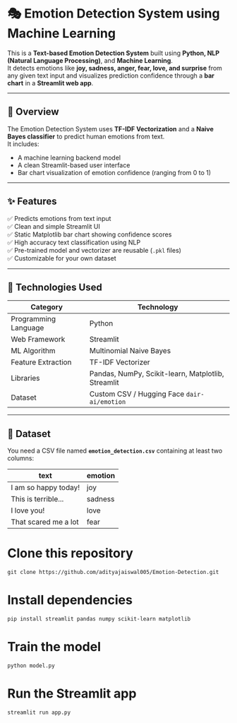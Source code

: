 # 🎭 Emotion Detection System using Machine Learning

This is a **Text-based Emotion Detection System** built using **Python, NLP (Natural Language Processing)**, and **Machine Learning**.  
It detects emotions like **joy, sadness, anger, fear, love, and surprise** from any given text input and visualizes prediction confidence through a **bar chart** in a **Streamlit web app**.


---

## 🧠 Overview

The Emotion Detection System uses **TF-IDF Vectorization** and a **Naive Bayes classifier** to predict human emotions from text.  
It includes:
- A machine learning backend model
- A clean Streamlit-based user interface
- Bar chart visualization of emotion confidence (ranging from 0 to 1)

---

## ✨ Features

✅ Predicts emotions from text input  
✅ Clean and simple Streamlit UI  
✅ Static Matplotlib bar chart showing confidence scores  
✅ High accuracy text classification using NLP  
✅ Pre-trained model and vectorizer are reusable (`.pkl` files)  
✅ Customizable for your own dataset  

---

## 🧰 Technologies Used

| Category | Technology |
|-----------|-------------|
| Programming Language | Python |
| Web Framework | Streamlit |
| ML Algorithm | Multinomial Naive Bayes |
| Feature Extraction | TF-IDF Vectorizer |
| Libraries | Pandas, NumPy, Scikit-learn, Matplotlib, Streamlit |
| Dataset | Custom CSV / Hugging Face `dair-ai/emotion` |

---

## 📂 Dataset

You need a CSV file named **`emotion_detection.csv`** containing at least two columns:

| text | emotion |
|------|----------|
| I am so happy today! | joy |
| This is terrible... | sadness |
| I love you! | love |
| That scared me a lot | fear |


#  Clone this repository
```
git clone https://github.com/adityajaiswal005/Emotion-Detection.git
```

#  Install dependencies
```
pip install streamlit pandas numpy scikit-learn matplotlib 

```


#  Train the model
```
python model.py

```

#  Run the Streamlit app
```
streamlit run app.py
```

